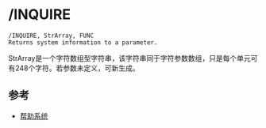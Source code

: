 # /INQUIRE

```
/INQUIRE, StrArray, FUNC
Returns system information to a parameter.
```
StrArray是一个字符数组型字符串，该字符串同于字符参数数组，只是每个单元可
有248个字符。若参数未定义，可新生成。


## 参考

- [帮助系统](http://www.mm.bme.hu/~gyebro/files/ans_help_v182/ans_cmd/Hlp_C_INQUIRE.html)